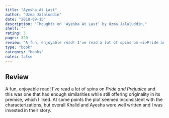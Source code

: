 ```yaml
---
title: "Ayesha At Last"
author: "Uzma Jalaluddin"
date: "2018-09-15"
description: "Thoughts on 'Ayesha At Last' by Uzma Jalaluddin."
shelf: ""
rating: 3
pages: 320
review: "A fun, enjoyable read! I've read a lot of spins on <i>Pride and Prejudice</i> and this was one that had enough similarities while still offering originality in its premise, which I liked. At some points the plot seemed inconsistent with the characterizations, but overall Khalid and Ayesha were well written and I was invested in their story."
type: "book"
category: "books"
notes: false
---
```


## Review

A fun, enjoyable read! I've read a lot of spins on _Pride and Prejudice_ and this was one that had enough similarities while still offering originality in its premise, which I liked. At some points the plot seemed inconsistent with the characterizations, but overall Khalid and Ayesha were well written and I was invested in their story.
